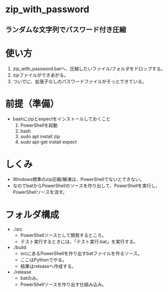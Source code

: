# zip_with_password
ランダムな文字列でパスワード付き圧縮
-----
# 使い方
1. zip_with_password.batへ、圧縮したいファイル/フォルダをドロップする。
2. zipファイルができあがる。
3. ついでに、拡張子なしのパスワードファイルがそっとできている。

# 前提（準備）
- bashにzipとexpectをインストールしておくこと
  1. PowerShellを起動
  2. bash
  3. sudo apt install zip
  3. sudo apt-get install expect

# しくみ
- Windows標準のzip圧縮/解凍は、PowerShellでないとできない。
- なのでbatからPowerShellのソースを作り出して、PowerShellを実行し、PowerShellソースを消す。

# フォルダ構成
- ./src
  - PowerShellソースとして開発するところ。
  - テスト実行するときには、「テスト実行.bat」を実行する。
- ./build
  - srcにあるPowerShellを作り出すbatファイルを作るソース。
  - ここはPythonでやる。
  - 結果はreleaseへ作成する。
- ./release
  - batのみ。
  - PowerShellソースを作り出す仕組み込み。

